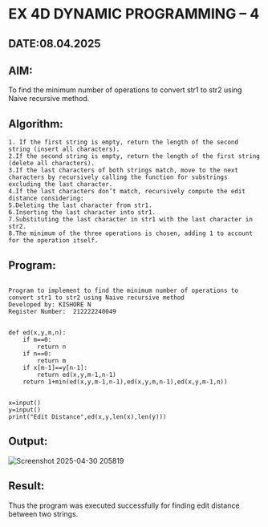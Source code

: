# EX 4D DYNAMIC PROGRAMMING – 4
## DATE:08.04.2025
## AIM:
To find the minimum number of operations to convert str1 to str2 using Naive recursive method.

## Algorithm:
```
1. If the first string is empty, return the length of the second string (insert all characters).
2.If the second string is empty, return the length of the first string (delete all characters).
3.If the last characters of both strings match, move to the next characters by recursively calling the function for substrings excluding the last character.
4.If the last characters don’t match, recursively compute the edit distance considering:
5.Deleting the last character from str1.
6.Inserting the last character into str1.
7.Substituting the last character in str1 with the last character in str2.
8.The minimum of the three operations is chosen, adding 1 to account for the operation itself.  
```
## Program:
```

Program to implement to find the minimum number of operations to convert str1 to str2 using Naive recursive method
Developed by: KISHORE N
Register Number:  212222240049


def ed(x,y,m,n):
    if m==0:
        return n
    if n==0:
        return m
    if x[m-1]==y[n-1]:
        return ed(x,y,m-1,n-1)
    return 1+min(ed(x,y,m-1,n-1),ed(x,y,m,n-1),ed(x,y,m-1,n))
    
    
x=input()
y=input()
print("Edit Distance",ed(x,y,len(x),len(y)))
```

## Output:
![Screenshot 2025-04-30 205819](https://github.com/user-attachments/assets/cdfb8dde-98fd-4679-985e-4982574d71cf)

## Result:
Thus the program was executed successfully for finding edit distance between two strings.
